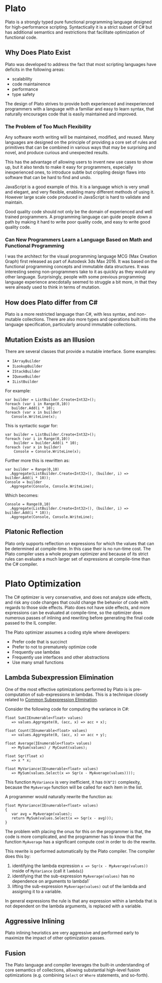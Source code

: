 # Plato

Plato is a strongly typed pure functional programming language designed for high-performance scripting. 
Syntactically it is a strict subset of C# but has additional semantics and restrictions that facilitate 
optimization of functional code. 

## Why Does Plato Exist

Plato was developed to address the fact that most scripting languages have deficits in the following areas:

* scalability 
* code maintainence
* performance
* type safety

The design of Plato strives to provide both experienced and inexperienced programmers with a language with a 
familiar and easy to learn syntax, that naturally encourages code that is easily maintained and improved. 

### The Problem of Too Much Flexibility 

Any software worth writing will be maintained, modified, and reused. Many languages are designed 
on the principle of providing a core set of rules and primitives that can be combined in various ways
that may be surprising and novel, and produce curious and unexpected results. 

This has the advantage of allowing users to invent new use cases to show up, but it also tends to make it easy for 
programmers, especially inexperienced ones, to introduce subtle but crippling design flaws into software 
that can be hard to find and undo. 

JavaScript is a good example of this. It is a language which is very small and elegant, and very flexible, enabling many
different methods of using it. However large scale code produced in JavaScript is hard to validate and maintain. 

Good quality code should not only be the domain of experienced and well trained programmers. A programming language can 
guide people down a path by making it hard to write poor quality code, and easy to write good quality code.

### Can New Programmers Learn a Language Based on Math and Functional Programming

I was the architect for the visual programming language MCG (Max Creation Graph) first released as part of Autodesk 3ds Max 2016. 
It was based on the functional programming concepts and immutable data structures. 
It was interesting seeing non-programmers take to it as quickly as they would any other language. 
Surprisingly, people with some previous programming language experience anecdotally seemed to struggle a bit more, in that they were already used to think in terms 
of mutation. 

## How does Plato differ from C#

Plato is a more restricted language than C#, with less syntax, and non-mutable collections. 
There are also more types and operations built into the language specification, particularly around immutable collections.

## Mutation Exists as an Illusion

 There are several classes that provide a mutable interface. Some examples:
 
 * `IArrayBuilder`
 * `ILookupBuilder`
 * `IStackBuilder` 
 * `IQueueBuilder`
 * `IListBuilder` 
 
 For example:
 
 ```
var builder = ListBuilder.Create<Int32>();
foreach (var i in Range(0,10))
    builder.Add(i * 10);
foreach (var x in builder)
    Console.WriteLine(x);
```
 
This is syntactic sugar for:

```
var builder = ListBuilder.Create<Int32>();
foreach (var i in Range(0,10))
    builder = builder.Add(i * 10);
foreach (var x in builder)
    Console = Console.WriteLine(x);
 ```

Further more this is rewritten as:

```
var builder = Range(0,10)
  .Aggregate(ListBuilder.Create<Int32>(), (builder, i) => builder.Add(i * 10));
Console = builder
  .Aggregate(Console, Console.WriteLine);
 ```
 
Which becomes:

```
Console = Range(0,10)
  .Aggregate(ListBuilder.Create<Int32>(), (builder, i) => builder.Add(i * 10));
  .Aggregate(Console, Console.WriteLine);
```
  
## Platonic Reflection

Plato only supports reflection on expressions for which the values that can be determined at compile-time. In this case their is no run-time cost. 
The Plato compiler uses a whole program optimizer and because of its strict rules can evaluate a much larger set of expressions at compile-time than the C# compiler. 

# Plato Optimization

The C# optimizer is very conservative, and does not analyze side effects, and risk any code changes that could change the behavior of 
code with regards to those side effects. Plato does not have side effects, and more expressions can be evaluated at compile-time, 
so the optimizer does numerous passes of inlining and rewriting before generating the final code passed to the IL compiler. 

The Plato optimizer assumes a coding style where developers:
* Prefer code that is succinct
* Prefer to not to prematurely optimize code 
* Frequently use lambdas 
* Frequently use interfaces and other abstractions 
* Use many small functions 

## Lambda Subexpression Elimination

One of the most effective optimizations performed by Plato is is pre-computation of sub-expressions in lambdas. This is a technique closely related to 
[Common Subexpression Elimination](https://en.wikipedia.org/wiki/Common_subexpression_elimination).

Consider the following code for computing the variance in C#: 

```
float Sum(IEnumerable<float> values)
   => values.Aggregate(0, (acc, x) => acc + x);

float Count(IEnumerable<float> values)
   => values.Aggregate(0, (acc, x) => acc + y);

float Average(IEnumerable<float> values) 
   => MySum(values) / MyCount(values); 

float Sqr(float x) 
   => x * x;

float MyVariance(IEnumerable<float> values)
   => MySum(values.Select(x => Sqr(x - MyAverage(values))));
```

This function `MyVariance` is very inefficient, it has `O(N^2)` complexity, 
because the `MyAverage` function will be called for each item in the list. 

A programmer would naturally rewrite the function as: 

```
float MyVariance(IEnumerable<float> values)
{
   var avg = MyAverage(values);
   return MySum(values.Select(x => Sqr(x - avg)));
}
```

The problem with placing the onus for this on the programmer is that, the code is more complicated, and the programmer has to know that 
the function `MyAverage` has a significant compute cost in order to do the rewrite. 

This rewrite is performed automatically by the Plato compiler. The compiler does this by:

1. identifying the lambda expression `x => Sqr(x - MyAverage(values))` inside of `MyVariance` (call it `lambda1`)
2. identifying that the sub-expression `MyAverage(values)` has no dependence on arguments to lambda1` 
3. lifting the sub-expression `MyAverage(values)` out of the lambda and assigning it to a variable.

In general expressions the rule is that any expression within a lambda that is not dependent on the lambda arguments, 
is replaced with a variable. 

## Aggressive Inlining

Plato inlining heuristics are very aggressive and performed early to maximize the impact of other optimization passes. 

## Fusion 

The Plato language and compiler leverages the built-in understanding of core semantics of collections, allowing substantial high-level fusion optimizations 
(e.g. combining `Select` or `Where` statements, and so-forth). 
